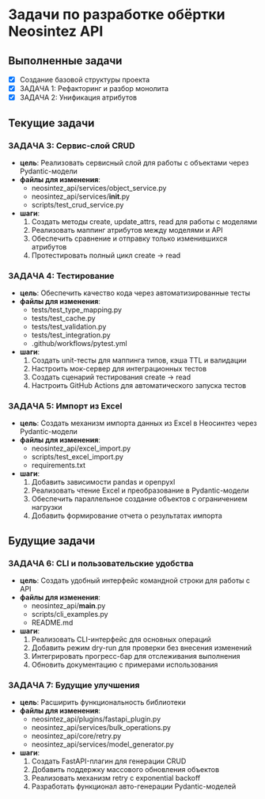# Задачи по разработке обёртки Neosintez API

## Выполненные задачи
- [x] Создание базовой структуры проекта
- [x] ЗАДАЧА 1: Рефакторинг и разбор монолита
- [x] ЗАДАЧА 2: Унификация атрибутов

## Текущие задачи

### ЗАДАЧА 3: Сервис-слой CRUD
- **цель**: Реализовать сервисный слой для работы с объектами через Pydantic-модели
- **файлы для изменения**:
  - neosintez_api/services/object_service.py
  - neosintez_api/services/__init__.py
  - scripts/test_crud_service.py
- **шаги**:
  1. Создать методы create, update_attrs, read для работы с моделями
  2. Реализовать маппинг атрибутов между моделями и API
  3. Обеспечить сравнение и отправку только изменившихся атрибутов
  4. Протестировать полный цикл create → read

### ЗАДАЧА 4: Тестирование
- **цель**: Обеспечить качество кода через автоматизированные тесты
- **файлы для изменения**:
  - tests/test_type_mapping.py
  - tests/test_cache.py
  - tests/test_validation.py
  - tests/test_integration.py
  - .github/workflows/pytest.yml
- **шаги**:
  1. Создать unit-тесты для маппинга типов, кэша TTL и валидации
  2. Настроить мок-сервер для интеграционных тестов
  3. Создать сценарий тестирования create → read
  4. Настроить GitHub Actions для автоматического запуска тестов

### ЗАДАЧА 5: Импорт из Excel
- **цель**: Создать механизм импорта данных из Excel в Неосинтез через Pydantic-модели
- **файлы для изменения**:
  - neosintez_api/excel_import.py
  - scripts/test_excel_import.py
  - requirements.txt
- **шаги**:
  1. Добавить зависимости pandas и openpyxl
  2. Реализовать чтение Excel и преобразование в Pydantic-модели
  3. Обеспечить параллельное создание объектов с ограничением нагрузки
  4. Добавить формирование отчета о результатах импорта

## Будущие задачи

### ЗАДАЧА 6: CLI и пользовательские удобства
- **цель**: Создать удобный интерфейс командной строки для работы с API
- **файлы для изменения**:
  - neosintez_api/__main__.py
  - scripts/cli_examples.py
  - README.md
- **шаги**:
  1. Реализовать CLI-интерфейс для основных операций
  2. Добавить режим dry-run для проверки без внесения изменений
  3. Интегрировать прогресс-бар для отслеживания выполнения
  4. Обновить документацию с примерами использования

### ЗАДАЧА 7: Будущие улучшения
- **цель**: Расширить функциональность библиотеки
- **файлы для изменения**:
  - neosintez_api/plugins/fastapi_plugin.py
  - neosintez_api/services/bulk_operations.py
  - neosintez_api/core/retry.py
  - neosintez_api/services/model_generator.py
- **шаги**:
  1. Создать FastAPI-плагин для генерации CRUD
  2. Добавить поддержку массового обновления объектов
  3. Реализовать механизм retry с exponential backoff
  4. Разработать функционал авто-генерации Pydantic-моделей
